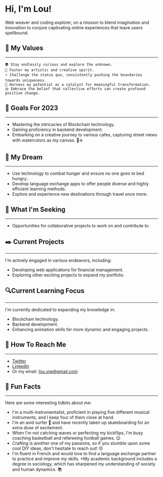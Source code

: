 # Hi, I'm Lou!

Web weaver and coding explorer, on a mission to blend imagination and innovation to conjure captivating online experiences that leave users spellbound.

## 🗽 My Values

***
    👽 Stay endlessly curious and explore the unknown.
    👻 Foster my artistic and creative spirit.
    ⭐ Challenge the status quo, consistently pushing the boundaries towards uniqueness.
    🐾 Harness my potential as a catalyst for meaningful transformation.
    🌞 Embrace the belief that collective efforts can create profound positive change.

## 🌈 Goals For 2023

***

* Mastering the intricacies of Blockchain technology.
* Gaining proficiency in backend development.
* Embarking on a creative journey to various cafes, capturing street views with watercolors as my canvas. 🎨☕

## 👅 My Dream

***

* Use technology to combat hunger and ensure no one goes to bed hungry..
* Develop language exchange apps to offer people diverse and highly efficient learning methods.
* Explore and experience new destinations through travel once more.

## 🔮 What I'm Seeking

***

* Opportunities for collaborative projects to work on and contribute to.


## ✒️ Current Projects

***
I'm actively engaged in various endeavors, including:
* Developing web applications for financial management.
* Exploring other exciting projects to expand my portfolio.

## 🔍Current Learning Focus

***
I'm currently dedicated to expanding my knowledge in:
* Blockchain technology.
* Backend development.
* Enhancing animation skills for more dynamic and engaging projects.

## 📧 How To Reach Me

***

* [Twitter](https://twitter.com/Lou_yiw)
* [LinkedIn](https://www.linkedin.com/in/louc/)
* Or my email: <lou.yiw@gmail.com>

## 🌝 Fun Facts

***
Here are some interesting tidbits about me:
* I'm a multi-instrumentalist, proficient in playing five different musical instruments, and I keep four of them close at hand.
* I'm an avid surfer 🌊 and have recently taken up skateboarding for an extra dose of excitement.
* When I'm not catching waves or perfecting my kickflips, I'm busy coaching basketball and refereeing football games. 😉
* Crafting is another one of my passions, so if you stumble upon some cool DIY ideas, don't hesitate to reach out! 😚
* I'm fluent in French and would love to find a language exchange partner to practice and improve my skills.
 *My academic background includes a degree in sociology, which has sharpened my understanding of society and human dynamics. 📚

